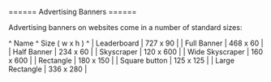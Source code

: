 ====== Advertising Banners ======


Advertising banners on websites come in a number of standard sizes:

^ Name ^ Size ( w x h ) ^
| Leaderboard | 727 x 90 |
| Full Banner | 468 x 60 |
| Half Banner | 234 x 60 |
| Skyscraper  | 120 x 600 |
| Wide Skyscraper | 160 x 600 |
| Rectangle | 180 x 150 |
| Square button | 125 x 125 |
| Large Rectangle | 336 x 280 |
